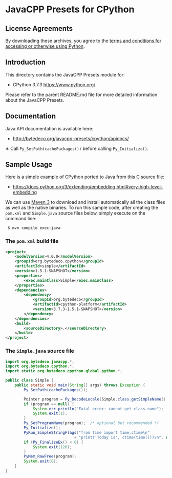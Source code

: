 JavaCPP Presets for CPython
===========================

License Agreements
------------------
By downloading these archives, you agree to the [terms and conditions for accessing or otherwise using Python](https://docs.python.org/3/license.html).


Introduction
------------
This directory contains the JavaCPP Presets module for:

 * CPython 3.7.3  https://www.python.org/

Please refer to the parent README.md file for more detailed information about the JavaCPP Presets.


Documentation
-------------
Java API documentation is available here:

 * http://bytedeco.org/javacpp-presets/cpython/apidocs/

&lowast; Call `Py_SetPath(cachePackages())` before calling `Py_Initialize()`.


Sample Usage
------------
Here is a simple example of CPython ported to Java from this C source file:

 * https://docs.python.org/3/extending/embedding.html#very-high-level-embedding

We can use [Maven 3](http://maven.apache.org/) to download and install automatically all the class files as well as the native binaries. To run this sample code, after creating the `pom.xml` and `Simple.java` source files below, simply execute on the command line:
```bash
 $ mvn compile exec:java
```

### The `pom.xml` build file
```xml
<project>
    <modelVersion>4.0.0</modelVersion>
    <groupId>org.bytedeco.cpython</groupId>
    <artifactId>simple</artifactId>
    <version>1.5.1-SNAPSHOT</version>
    <properties>
        <exec.mainClass>Simple</exec.mainClass>
    </properties>
    <dependencies>
        <dependency>
            <groupId>org.bytedeco</groupId>
            <artifactId>cpython-platform</artifactId>
            <version>3.7.3-1.5.1-SNAPSHOT</version>
        </dependency>
    </dependencies>
    <build>
        <sourceDirectory>.</sourceDirectory>
    </build>
</project>
```

### The `Simple.java` source file
```java
import org.bytedeco.javacpp.*;
import org.bytedeco.cpython.*;
import static org.bytedeco.cpython.global.python.*;

public class Simple {
    public static void main(String[] args) throws Exception {
        Py_SetPath(cachePackages());

        Pointer program = Py_DecodeLocale(Simple.class.getSimpleName(), null);
        if (program == null) {
            System.err.println("Fatal error: cannot get class name");
            System.exit(1);
        }
        Py_SetProgramName(program);  /* optional but recommended */
        Py_Initialize();
        PyRun_SimpleStringFlags("from time import time,ctime\n"
                              + "print('Today is', ctime(time()))\n", null);
        if (Py_FinalizeEx() < 0) {
            System.exit(120);
        }
        PyMem_RawFree(program);
        System.exit(0);
    }
}
```
